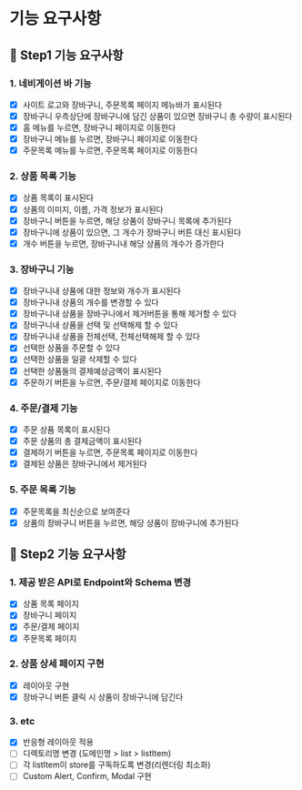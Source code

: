 # 기능 요구사항

## 🎯 Step1 기능 요구사항

### 1. 네비게이션 바 기능

- [x] 사이트 로고와 장바구니, 주문목록 페이지 메뉴바가 표시된다
- [x] 장바구니 우측상단에 장바구니에 담긴 상품이 있으면 장바구니 총 수량이 표시된다
- [x] 홈 메뉴를 누르면, 장바구니 페이지로 이동한다
- [x] 장바구니 메뉴를 누르면, 장바구니 페이지로 이동한다
- [x] 주문목록 메뉴를 누르면, 주문목록 페이지로 이동한다

### 2. 상품 목록 기능

- [x] 상품 목록이 표시된다
- [x] 상품의 이미지, 이름, 가격 정보가 표시된다
- [x] 장바구니 버튼을 누르면, 해당 상품이 장바구니 목록에 추가된다
- [x] 장바구니에 상품이 있으면, 그 개수가 장바구니 버튼 대신 표시된다
- [x] 개수 버튼을 누르면, 장바구니내 해당 상품의 개수가 증가한다

### 3. 장바구니 기능

- [x] 장바구니내 상품에 대한 정보와 개수가 표시된다
- [x] 장바구니내 상품의 개수를 변경할 수 있다
- [x] 장바구니내 상품을 장바구니에서 제거버튼을 통해 제거할 수 있다
- [x] 장바구니내 상품을 선택 및 선택해제 할 수 있다
- [x] 장바구니내 상품을 전체선택, 전체선택해제 할 수 있다
- [x] 선택한 상품을 주문할 수 있다
- [x] 선택한 상품을 일괄 삭제할 수 있다
- [x] 선택한 상품들의 결제예상금액이 표시된다
- [x] 주문하기 버튼을 누르면, 주문/결제 페이지로 이동한다

### 4. 주문/결제 기능

- [x] 주문 상품 목록이 표시된다
- [x] 주문 상품의 총 결제금액이 표시된다
- [x] 결제하기 버튼을 누르면, 주문목록 페이지로 이동한다
- [x] 결제된 상품은 장바구니에서 제거된다

### 5. 주문 목록 기능

- [x] 주문목록을 최신순으로 보여준다
- [x] 상품의 장바구니 버튼을 누르면, 해당 상품이 장바구니에 추가된다

## 🎯 Step2 기능 요구사항

### 1. 제공 받은 API로 Endpoint와 Schema 변경

- [x] 상품 목록 페이지
- [x] 장바구니 페이지
- [x] 주문/결제 페이지
- [x] 주문목록 페이지

### 2. 상품 상세 페이지 구현

- [x] 레이아웃 구현
- [x] 장바구니 버튼 클릭 시 상품이 장바구니에 담긴다

### 3. etc

- [x] 반응형 레이아웃 적용
- [ ] 디렉토리명 변경 (도메인명 > list > listItem)
- [ ] 각 listItem이 store를 구독하도록 변경(리렌더링 최소화)
- [ ] Custom Alert, Confirm, Modal 구현
